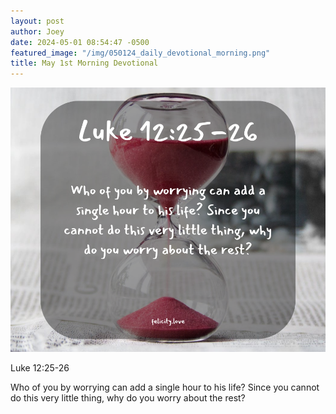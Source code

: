 ```yaml
---
layout: post
author: Joey
date: 2024-05-01 08:54:47 -0500
featured_image: "/img/050124_daily_devotional_morning.png"
title: May 1st Morning Devotional
---
```


[![May 1st 2024 - Morning Devotional](/img/050124_daily_devotional_morning.png)](/img/050124_daily_devotional_morning.png)

Luke 12:25-26

Who of you by worrying can add a single hour to his life? Since you cannot do this very little thing, why do you worry about the rest?